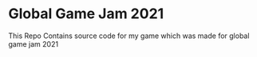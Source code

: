 # Global Game Jam 2021
 This Repo Contains source code for my game which was made for global game jam 2021
